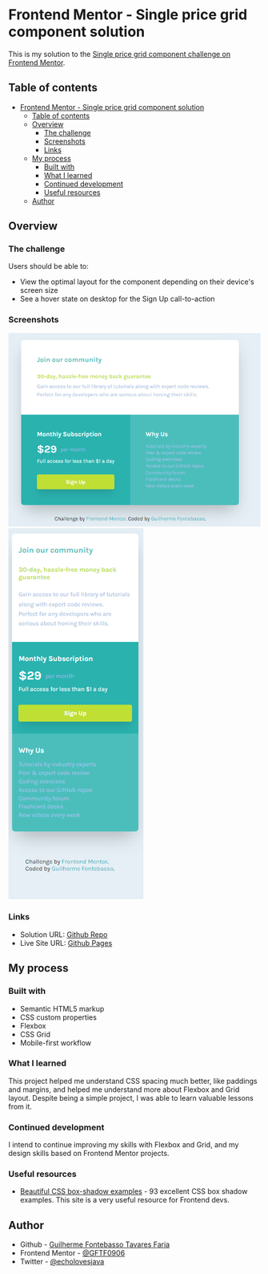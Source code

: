 # Frontend Mentor - Single price grid component solution

This is my solution to the [Single price grid component challenge on Frontend Mentor](https://www.frontendmentor.io/challenges/single-price-grid-component-5ce41129d0ff452fec5abbbc).

## Table of contents

- [Frontend Mentor - Single price grid component solution](#frontend-mentor---single-price-grid-component-solution)
  - [Table of contents](#table-of-contents)
  - [Overview](#overview)
    - [The challenge](#the-challenge)
    - [Screenshots](#screenshots)
    - [Links](#links)
  - [My process](#my-process)
    - [Built with](#built-with)
    - [What I learned](#what-i-learned)
    - [Continued development](#continued-development)
    - [Useful resources](#useful-resources)
  - [Author](#author)

## Overview

### The challenge

Users should be able to:

- View the optimal layout for the component depending on their device's screen size
- See a hover state on desktop for the Sign Up call-to-action

### Screenshots

![Project Desktop](./assets/images/project-desktop.png)
![Project Mobile](./assets/images/project-mobile.png)

### Links

- Solution URL: [Github Repo](https://github.com/GFTF0906/single-price-grid-component)
- Live Site URL: [Github Pages](https://your-live-site-url.com)

## My process

### Built with

- Semantic HTML5 markup
- CSS custom properties
- Flexbox
- CSS Grid
- Mobile-first workflow

### What I learned

This project helped me understand CSS spacing much better, like paddings and margins, and helped me understand more about Flexbox and Grid layout. Despite being a simple project, I was able to learn valuable lessons from it.

### Continued development

I intend to continue improving my skills with Flexbox and Grid, and my design skills based on Frontend Mentor projects.

### Useful resources

- [Beautiful CSS box-shadow examples](https://getcssscan.com/css-box-shadow-examples) - 93 excellent CSS box shadow examples. This site is a very useful resource for Frontend devs.

## Author

- Github - [Guilherme Fontebasso Tavares Faria](https://github.com/GFTF0906)
- Frontend Mentor - [@GFTF0906](https://www.frontendmentor.io/profile/GFTF0906)
- Twitter - [@echolovesjava](https://twitter.com/echolovesjava)
